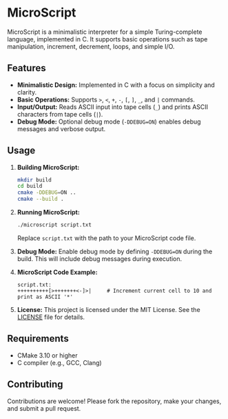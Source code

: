 # MicroScript

MicroScript is a minimalistic interpreter for a simple Turing-complete language, implemented in C. It supports basic operations such as tape manipulation, increment, decrement, loops, and simple I/O.

## Features

- **Minimalistic Design:** Implemented in C with a focus on simplicity and clarity.
- **Basic Operations:** Supports `>`, `<`, `+`, `-`, `[`, `]`, `_`, and `|` commands.
- **Input/Output:** Reads ASCII input into tape cells (`_`) and prints ASCII characters from tape cells (`|`).
- **Debug Mode:** Optional debug mode (`-DDEBUG=ON`) enables debug messages and verbose output.

## Usage

1. **Building MicroScript:**
   ```bash
   mkdir build
   cd build
   cmake -DDEBUG=ON ..
   cmake --build .
   ```

2. **Running MicroScript:**
   ```bash
   ./microscript script.txt
   ```

   Replace `script.txt` with the path to your MicroScript code file.

3. **Debug Mode:**
   Enable debug mode by defining `-DDEBUG=ON` during the build. This will include debug messages during execution.

4. **MicroScript Code Example:**
   ```plaintext
   script.txt:
   ++++++++++[>+++++++<-]>|     # Increment current cell to 10 and print as ASCII '*'
   ```

5. **License:**
   This project is licensed under the MIT License. See the [LICENSE](LICENSE) file for details.

## Requirements

- CMake 3.10 or higher
- C compiler (e.g., GCC, Clang)

## Contributing

Contributions are welcome! Please fork the repository, make your changes, and submit a pull request.


